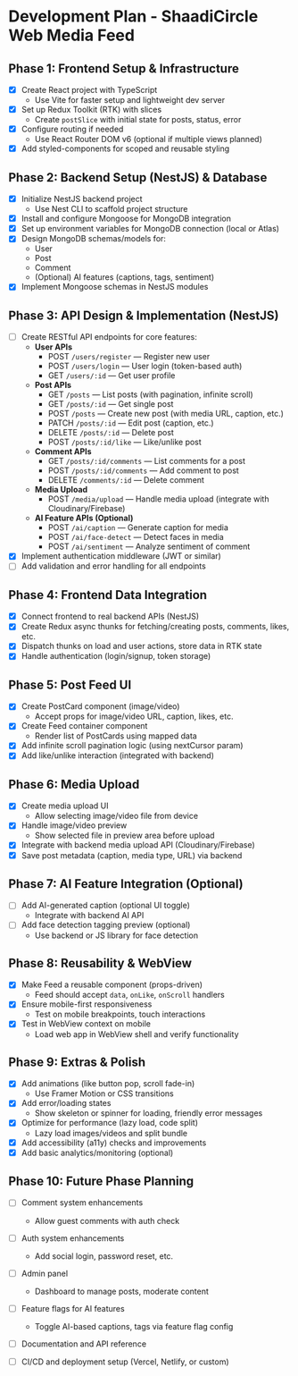 # Development Plan - ShaadiCircle Web Media Feed

## Phase 1: Frontend Setup & Infrastructure
- [x] Create React project with TypeScript  
  - Use Vite for faster setup and lightweight dev server
- [x] Set up Redux Toolkit (RTK) with slices  
  - Create `postSlice` with initial state for posts, status, error
- [x] Configure routing if needed  
  - Use React Router DOM v6 (optional if multiple views planned)
- [x] Add styled-components for scoped and reusable styling

## Phase 2: Backend Setup (NestJS) & Database
- [x] Initialize NestJS backend project  
  - Use Nest CLI to scaffold project structure
- [x] Install and configure Mongoose for MongoDB integration
- [x] Set up environment variables for MongoDB connection (local or Atlas)
- [x] Design MongoDB schemas/models for:
  - User
  - Post
  - Comment
  - (Optional) AI features (captions, tags, sentiment)
- [x] Implement Mongoose schemas in NestJS modules

## Phase 3: API Design & Implementation (NestJS)
- [ ] Create RESTful API endpoints for core features:
  - **User APIs**
    - POST `/users/register` — Register new user
    - POST `/users/login` — User login (token-based auth)
    - GET `/users/:id` — Get user profile
  - **Post APIs**
    - GET `/posts` — List posts (with pagination, infinite scroll)
    - GET `/posts/:id` — Get single post
    - POST `/posts` — Create new post (with media URL, caption, etc.)
    - PATCH `/posts/:id` — Edit post (caption, etc.)
    - DELETE `/posts/:id` — Delete post
    - POST `/posts/:id/like` — Like/unlike post
  - **Comment APIs**
    - GET `/posts/:id/comments` — List comments for a post
    - POST `/posts/:id/comments` — Add comment to post
    - DELETE `/comments/:id` — Delete comment
  - **Media Upload**
    - POST `/media/upload` — Handle media upload (integrate with Cloudinary/Firebase)
  - **AI Feature APIs (Optional)**
    - POST `/ai/caption` — Generate caption for media
    - POST `/ai/face-detect` — Detect faces in media
    - POST `/ai/sentiment` — Analyze sentiment of comment
- [x] Implement authentication middleware (JWT or similar)
- [ ] Add validation and error handling for all endpoints

## Phase 4: Frontend Data Integration
- [x] Connect frontend to real backend APIs (NestJS)
- [x] Create Redux async thunks for fetching/creating posts, comments, likes, etc.
- [x] Dispatch thunks on load and user actions, store data in RTK state
- [x] Handle authentication (login/signup, token storage)

## Phase 5: Post Feed UI
- [x] Create PostCard component (image/video)  
  - Accept props for image/video URL, caption, likes, etc.
- [x] Create Feed container component  
  - Render list of PostCards using mapped data
- [x] Add infinite scroll pagination logic (using nextCursor param)
- [x] Add like/unlike interaction (integrated with backend)

## Phase 6: Media Upload
- [x] Create media upload UI  
  - Allow selecting image/video file from device
- [x] Handle image/video preview  
  - Show selected file in preview area before upload
- [x] Integrate with backend media upload API (Cloudinary/Firebase)
- [x] Save post metadata (caption, media type, URL) via backend

## Phase 7: AI Feature Integration (Optional)
- [ ] Add AI-generated caption (optional UI toggle)  
  - Integrate with backend AI API
- [ ] Add face detection tagging preview (optional)  
  - Use backend or JS library for face detection

## Phase 8: Reusability & WebView
- [x] Make Feed a reusable component (props-driven)  
  - Feed should accept `data`, `onLike`, `onScroll` handlers
- [x] Ensure mobile-first responsiveness  
  - Test on mobile breakpoints, touch interactions
- [x] Test in WebView context on mobile  
  - Load web app in WebView shell and verify functionality

## Phase 9: Extras & Polish
- [x] Add animations (like button pop, scroll fade-in)  
  - Use Framer Motion or CSS transitions
- [x] Add error/loading states  
  - Show skeleton or spinner for loading, friendly error messages
- [x] Optimize for performance (lazy load, code split)  
  - Lazy load images/videos and split bundle
- [x] Add accessibility (a11y) checks and improvements
- [x] Add basic analytics/monitoring (optional)

## Phase 10: Future Phase Planning
- [ ] Comment system enhancements  
  - Allow guest comments with auth check
- [ ] Auth system enhancements  
  - Add social login, password reset, etc.
- [ ] Admin panel  
  - Dashboard to manage posts, moderate content
- [ ] Feature flags for AI features  
  - Toggle AI-based captions, tags via feature flag config
- [ ] Documentation and API reference
- [ ] CI/CD and deployment setup (Vercel, Netlify, or custom)

